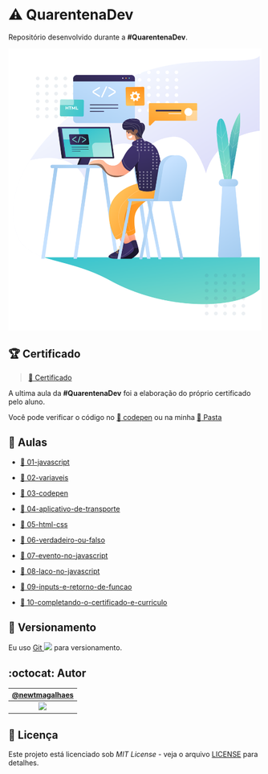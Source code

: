 # :warning: QuarentenaDev

Repositório desenvolvido durante a **#QuarentenaDev**.

![#QuarentenaDev](./assets/header.svg "#QuarentenaDev")

## :trophy: Certificado

> [:link: Certificado](https://newtmagalhaes.github.io/QuarentenaDev "Certificado no GitHub Pages")

A ultima aula da **#QuarentenaDev** foi a elaboração do próprio certificado pelo aluno.

Você pode verificar o código no [:link: codepen](https://codepen.io/newtmagalhaes/pen/XWmbXpK "Código do Certificado no codepen") ou na minha [:link: Pasta](./docs/index.html "Código do Certificado em HTML")

## :bookmark_tabs: Aulas

- [:bookmark: 01-javascript](./aulas/aula01/javascript.md "Texto da aula 01")

- [:bookmark: 02-variaveis](./aulas/aula02/variaveis.md "Texto da aula 02")

- [:bookmark: 03-codepen](./aulas/aula03/codepen.md "Texto da aula 03")

- [:bookmark: 04-aplicativo-de-transporte](./aulas/aula04/aplicativo-de-transporte.md "Texto da aula 04")

- [:bookmark: 05-html-css](./aulas/aula05/html-css.md "Texto da aula 05")

- [:bookmark: 06-verdadeiro-ou-falso](./aulas/aula06/verdadeiro-ou-falso.md "Texto da aula 06")

- [:bookmark: 07-evento-no-javascript](./aulas/aula07/evento-no-javascript.md "Texto da aula 07")

- [:bookmark: 08-laco-no-javascript](./aulas/aula08/laco-no-javascript.md "Texto da aula 08")

- [:bookmark: 09-inputs-e-retorno-de-funcao](./aulas/aula09/inputs-e-retorno-de-funcao.md "Texto da aula 09")

- [:bookmark: 10-completando-o-certificado-e-curriculo](./aulas/aula10/completando-o-certificado-e-curriculo.md "Texto da aula 10")

## :pencil: Versionamento

Eu uso [Git <img src="https://raw.github.com/newtmagalhaes/Aprendendo-Linguagens/master/images/logos/git.svg?sanitize=true" width="15">](https://git-scm.com/ "Site oficial do Git") para versionamento.

## :octocat: Autor

|                                   [@newtmagalhaes][autor]                                    |
| :------------------------------------------------------------------------------------------: |
| [<img src="https://avatars1.githubusercontent.com/u/55257893?s=460&v=4" width="100">][autor] |

## :scroll: Licença

Este projeto está licenciado sob _MIT License_ - veja o arquivo [LICENSE](./LICENSE "Licença do repositório") para detalhes.

[autor]: https://github.com/newtmagalhaes "Perfil do autor"
